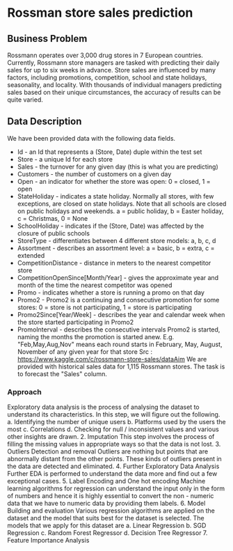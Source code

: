 # Rossman store sales prediction

## Business Problem
Rossmann operates over 3,000 drug stores in 7 European countries. Currently, Rossmann
store managers are tasked with predicting their daily sales for up to six weeks in advance.
Store sales are influenced by many factors, including promotions, competition, school and
state holidays, seasonality, and locality. With thousands of individual managers predicting
sales based on their unique circumstances, the accuracy of results can be quite varied.


## Data Description
We have been provided data with the following data fields.

* Id - an Id that represents a (Store, Date) duple within the test set
* Store - a unique Id for each store
* Sales - the turnover for any given day (this is what you are predicting)
* Customers - the number of customers on a given day
* Open - an indicator for whether the store was open: 0 = closed, 1 = open
* StateHoliday - indicates a state holiday. Normally all stores, with few exceptions, are
closed on state holidays. Note that all schools are closed on public holidays and
weekends. a = public holiday, b = Easter holiday, c = Christmas, 0 = None
* SchoolHoliday - indicates if the (Store, Date) was affected by the closure of public
schools
* StoreType - differentiates between 4 different store models: a, b, c, d
* Assortment - describes an assortment level: a = basic, b = extra, c = extended
* CompetitionDistance - distance in meters to the nearest competitor store
* CompetitionOpenSince[Month/Year] - gives the approximate year and month of the
time the nearest competitor was opened
* Promo - indicates whether a store is running a promo on that day
* Promo2 - Promo2 is a continuing and consecutive promotion for some stores: 0 =
store is not participating, 1 = store is participating
* Promo2Since[Year/Week] - describes the year and calendar week when the store
started participating in Promo2
* PromoInterval - describes the consecutive intervals Promo2 is started, naming the
months the promotion is started anew. E.g. "Feb,May,Aug,Nov" means each round
starts in February, May, August, November of any given year for that store
Src : https://www.kaggle.com/c/rossmann-store-sales/dataAim
We are provided with historical sales data for 1,115 Rossmann stores. The task is to
forecast the "Sales" column.

### Approach

Exploratory data analysis is the process of analysing the dataset to understand its
characteristics. In this step, we will figure out the following.
a. Identifying the number of unique users
b. Platforms used by the users the most
c. Correlations
d. Checking for null / inconsistent values and various other insights are drawn.
2. Imputation
This step involves the process of filling the missing values in appropriate ways so
that the data is not lost.
3. Outliers Detection and removal
Outliers are nothing but points that are abnormally distant from the other points.
These kinds of outliers present in the data are detected and eliminated.
4. Further Exploratory Data Analysis
Further EDA is performed to understand the data more and find out a few exceptional
cases.
5. Label Encoding and One hot encoding
Machine learning algorithms for regression can understand the input only in the form
of numbers and hence it is highly essential to convert the non - numeric data that we
have to numeric data by providing them labels.
6. Model Building and evaluation
Various regression algorithms are applied on the dataset and the model that suits
best for the dataset is selected. The models that we apply for this dataset are
a. Linear Regression
b. SGD Regression
c. Random Forest Regressor
d. Decision Tree Regressor
7. Feature Importance Analysis
